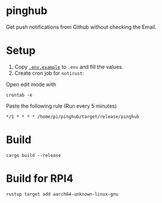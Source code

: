 # pinghub

Get push notifications from Github without checking the Email.

# Setup

1. Copy [`.env.example`](.env.example) to `.env` and fill the values.
2. Create cron job for `notirust`:

Open edit mode with
```console
crontab -e
```

Paste the following rule (Run every 5 minutes)
```
*/1 * * * * /home/pi/pinghub/target/release/pinghub
```

# Build

```console
cargo build --release
```

# Build for RPI4

```console
rustup target add aarch64-unknown-linux-gnu
```